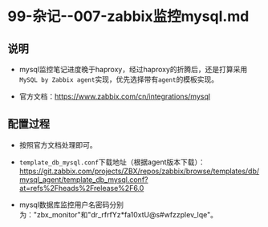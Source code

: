 # 99-杂记--007-zabbix监控mysql.md

## 说明
- mysql监控笔记进度晚于haproxy，经过haproxy的折腾后，还是打算采用`MySQL by Zabbix agent`实现，优先选择带有`agent`的模板实现。

- 官方文档：https://www.zabbix.com/cn/integrations/mysql


## 配置过程
- 按照官方文档处理即可。

- `template_db_mysql.conf`下载地址（根据agent版本下载）：https://git.zabbix.com/projects/ZBX/repos/zabbix/browse/templates/db/mysql_agent/template_db_mysql.conf?at=refs%2Fheads%2Frelease%2F6.0

- mysql数据库监控用户名密码分别为："zbx_monitor"和"dr_rfrfYz*fa10xtU@s#wfzzplev_lqe"。